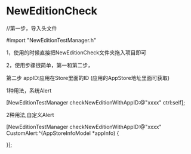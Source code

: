 # NewEditionCheck  

//第一步，导入头文件   

#import "NewEditionTestManager.h"   

1，使用的时候直接把NewEditionCheck文件夹拖入项目即可  

2，使用步骤很简单，第一和第二步，   

第二步  appID:应用在Store里面的ID (应用的AppStore地址里面可获取)   

1种用法，系统Alert   

[NewEditionTestManager checkNewEditionWithAppID:@"xxxx" ctrl:self];     


2种用法,自定义Alert    

[NewEditionTestManager checkNewEditionWithAppID:@"xxxx" CustomAlert:^(AppStoreInfoModel *appInfo) {
        
}];  

